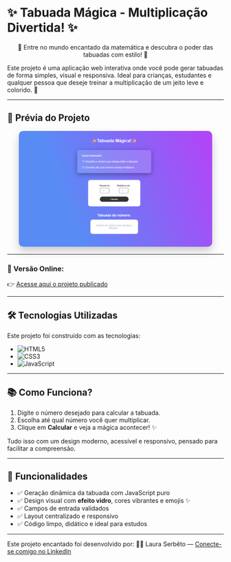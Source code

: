 # ✨ Tabuada Mágica - Multiplicação Divertida! ✨

<p align="center">
  📐 Entre no mundo encantado da matemática e descubra o poder das tabuadas com estilo! 🌈
</p>

Este projeto é uma aplicação web interativa onde você pode gerar tabuadas de forma simples, visual e responsiva. Ideal para crianças, estudantes e qualquer pessoa que deseje treinar a multiplicação de um jeito leve e colorido. 💫

---

## 📸 Prévia do Projeto

<p align="center">
  <img src="img/tela.png" alt="Prévia da Tabuada Mágica" width="450px" style="border-radius: 10px; box-shadow: 0 10px 20px rgba(0,0,0,0.2);">
</p>

---

### 🔗 Versão Online:
👉 [Acesse aqui o projeto publicado](https://multiplication-table-liart.vercel.app/)

---

## 🛠️ Tecnologias Utilizadas

Este projeto foi construído com as tecnologias:

- ![HTML5](https://img.shields.io/badge/HTML5-%23E34F26.svg?style=for-the-badge&logo=html5&logoColor=white)
- ![CSS3](https://img.shields.io/badge/CSS3-%231572B6.svg?style=for-the-badge&logo=css3&logoColor=white)
- ![JavaScript](https://img.shields.io/badge/JavaScript-%23F7DF1E.svg?style=for-the-badge&logo=javascript&logoColor=black)

---

## 📚 Como Funciona?

1. Digite o número desejado para calcular a tabuada.
2. Escolha até qual número você quer multiplicar.
3. Clique em **Calcular** e veja a mágica acontecer! ✨

Tudo isso com um design moderno, acessível e responsivo, pensado para facilitar a compreensão.

---

## 🎯 Funcionalidades

- ✅ Geração dinâmica da tabuada com JavaScript puro
- ✅ Design visual com **efeito vidro**, cores vibrantes e emojis ✨
- ✅ Campos de entrada validados
- ✅ Layout centralizado e responsivo
- ✅ Código limpo, didático e ideal para estudos

---

Este projeto encantado foi desenvolvido por:
👩‍💻 Laura Serbêto — [Conecte-se comigo no LinkedIn](www.linkedin.com/in/lauraserbeto)
